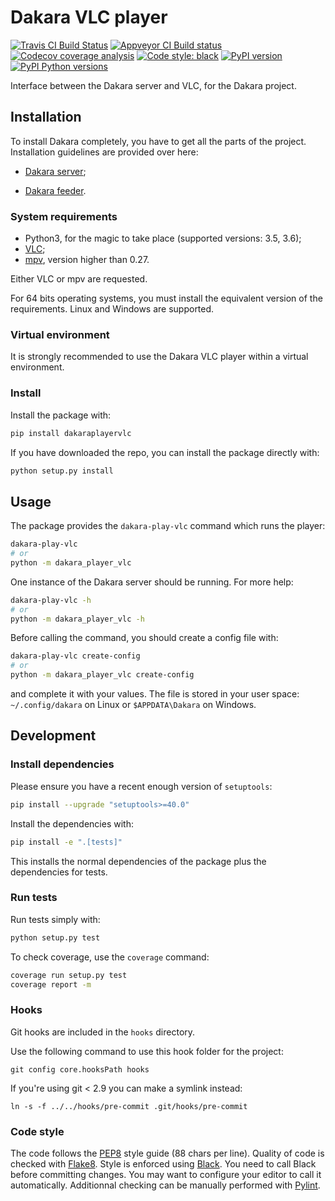 # Dakara VLC player

[![Travis CI Build Status](https://travis-ci.com/DakaraProject/dakara-player-vlc.svg?branch=develop)](https://travis-ci.com/DakaraProject/dakara-player-vlc)
[![Appveyor CI Build status](https://ci.appveyor.com/api/projects/status/gcgpwu2i8vdwhb7y?svg=true)](https://ci.appveyor.com/project/neraste/dakara-player-vlc)
[![Codecov coverage analysis](https://codecov.io/gh/DakaraProject/dakara-player-vlc/branch/develop/graph/badge.svg)](https://codecov.io/gh/DakaraProject/dakara-player-vlc)
[![Code style: black](https://img.shields.io/badge/code%20style-black-000000.svg)](https://github.com/ambv/black)
[![PyPI version](https://badge.fury.io/py/dakaraplayervlc.svg)](https://pypi.python.org/pypi/dakaraplayervlc/)
[![PyPI Python versions](https://img.shields.io/pypi/pyversions/dakaraplayervlc.svg)](https://pypi.python.org/pypi/dakaraplayervlc/)

Interface between the Dakara server and VLC, for the Dakara project.

## Installation

To install Dakara completely, you have to get all the parts of the project.
Installation guidelines are provided over here:

* [Dakara server](https://github.com/DakaraProject/dakara-server/);
- [Dakara feeder](https:://github.com/DakaraProject/dakara-feeder).

### System requirements

* Python3, for the magic to take place (supported versions: 3.5, 3.6);
* [VLC](https://www.videolan.org/vlc/);
* [mpv](https://mpv.io/), version higher than 0.27.

Either VLC or mpv are requested.

For 64 bits operating systems, you must install the equivalent version of the requirements.
Linux and Windows are supported.

### Virtual environment

It is strongly recommended to use the Dakara VLC player within a virtual environment.

### Install

Install the package with:

```sh
pip install dakaraplayervlc
```

If you have downloaded the repo, you can install the package directly with:

```sh
python setup.py install
```

## Usage

The package provides the `dakara-play-vlc` command which runs the player:

```sh
dakara-play-vlc
# or
python -m dakara_player_vlc
```

One instance of the Dakara server should be running. For more help:

```sh
dakara-play-vlc -h
# or
python -m dakara_player_vlc -h
```

Before calling the command, you should create a config file with:

```sh
dakara-play-vlc create-config
# or
python -m dakara_player_vlc create-config
```

and complete it with your values. The file is stored in your user space: `~/.config/dakara` on Linux or `$APPDATA\Dakara` on Windows.

## Development

### Install dependencies

Please ensure you have a recent enough version of `setuptools`:

```sh
pip install --upgrade "setuptools>=40.0"
```

Install the dependencies with:

```sh
pip install -e ".[tests]"
```

This installs the normal dependencies of the package plus the dependencies for tests.

### Run tests

Run tests simply with:

```sh
python setup.py test
```

To check coverage, use the `coverage` command:

```sh
coverage run setup.py test
coverage report -m
```

### Hooks

Git hooks are included in the `hooks` directory.

Use the following command to use this hook folder for the project:

```
git config core.hooksPath hooks
```

If you're using git < 2.9 you can make a symlink instead:

```
ln -s -f ../../hooks/pre-commit .git/hooks/pre-commit
```

### Code style

The code follows the [PEP8](https://www.python.org/dev/peps/pep-0008/) style guide (88 chars per line).
Quality of code is checked with [Flake8](https://pypi.org/project/flake8/).
Style is enforced using [Black](https://github.com/ambv/black).
You need to call Black before committing changes.
You may want to configure your editor to call it automatically.
Additionnal checking can be manually performed with [Pylint](https://www.pylint.org/).
